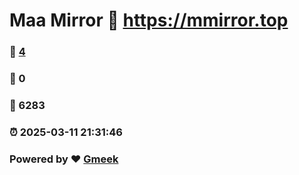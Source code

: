 # Maa Mirror :link: https://mmirror.top 
### :page_facing_up: [4](https://mmirror.top/tag.html) 
### :speech_balloon: 0 
### :hibiscus: 6283 
### :alarm_clock: 2025-03-11 21:31:46 
### Powered by :heart: [Gmeek](https://github.com/Meekdai/Gmeek)
